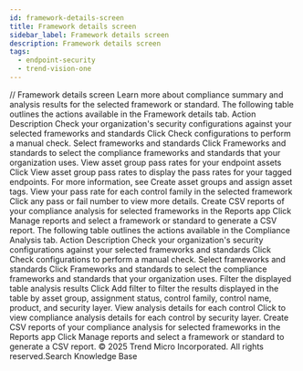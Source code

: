 ```yaml
---
id: framework-details-screen
title: Framework details screen
sidebar_label: Framework details screen
description: Framework details screen
tags:
  - endpoint-security
  - trend-vision-one
---
```


/*<![CDATA[*/ $('#title').html($('meta[name=map-description]').attr('content')); /*]]>*/ Framework details screen Learn more about compliance summary and analysis results for the selected framework or standard. The following table outlines the actions available in the Framework details tab. Action Description Check your organization's security configurations against your selected frameworks and standards Click Check configurations to perform a manual check. Select frameworks and standards Click Frameworks and standards to select the compliance frameworks and standards that your organization uses. View asset group pass rates for your endpoint assets Click View asset group pass rates to display the pass rates for your tagged endpoints. For more information, see Create asset groups and assign asset tags. View your pass rate for each control family in the selected framework Click any pass or fail number to view more details. Create CSV reports of your compliance analysis for selected frameworks in the Reports app Click Manage reports and select a framework or standard to generate a CSV report. The following table outlines the actions available in the Compliance Analysis tab. Action Description Check your organization's security configurations against your selected frameworks and standards Click Check configurations to perform a manual check. Select frameworks and standards Click Frameworks and standards to select the compliance frameworks and standards that your organization uses. Filter the displayed table analysis results Click Add filter to filter the results displayed in the table by asset group, assignment status, control family, control name, product, and security layer. View analysis details for each control Click to view compliance analysis details for each control by security layer. Create CSV reports of your compliance analysis for selected frameworks in the Reports app Click Manage reports and select a framework or standard to generate a CSV report. © 2025 Trend Micro Incorporated. All rights reserved.Search Knowledge Base